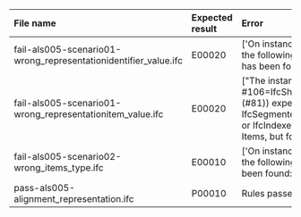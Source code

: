 | File name                                                       | Expected result | Error                                                                                                                                                                                                                                                                       | Description |
|:----------------------------------------------------------------|:----------------|:----------------------------------------------------------------------------------------------------------------------------------------------------------------------------------------------------------------------------------------------------------------------------|:------------|
| fail-als005-scenario01-wrong_representationidentifier_value.ifc | E00020          | ['On instance #106=IfcShapeRepresentati...,(#79)) the following invalid value for RepresentationIdentifier has been found: Body']                                                                                                                                           |             |
| fail-als005-scenario01-wrong_representationitem_value.ifc       | E00020          | ["The instance #106=IfcShapeRepresentation(#105,'Axis','Curve3D',(#81)) expected type 'IfcGradientCurve or IfcSegmentedReferenceCurve or IfcCompositeCurve or IfcIndexedPolycurve or IfcPolyline' for the attribute Items, but found [#81=IfcCartesianPoint((0.,150.))]  "] |             |
| fail-als005-scenario02-wrong_items_type.ifc                     | E00010          | ['On instance #106=IfcShapeRepresentati...,(#79)) the following invalid value for RepresentationType has been found: Curve2D']                                                                                                                                              |             |
| pass-als005-alignment_representation.ifc                        | P00010          | Rules passed                                                                                                                                                                                                                                                                |             |